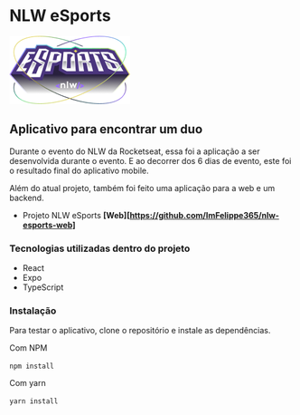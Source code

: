 # NLW eSports

![Logo do evento](src/assets/logo-nlw-esports.png "NLW eSports")

## Aplicativo para encontrar um duo

Durante o evento do NLW da Rocketseat, essa foi a aplicação a ser desenvolvida durante o evento.
E ao decorrer dos 6 dias de evento, este foi o resultado final do aplicativo mobile.

Além do atual projeto, também foi feito uma aplicação para a web e um backend.

- Projeto NLW eSports **[Web][https://github.com/ImFelippe365/nlw-esports-web]**

### Tecnologias utilizadas dentro do projeto

- React
- Expo
- TypeScript

### Instalação

Para testar o aplicativo, clone o repositório e instale as dependências.

Com NPM

``
    npm install
``

Com yarn

``
    yarn install
``


